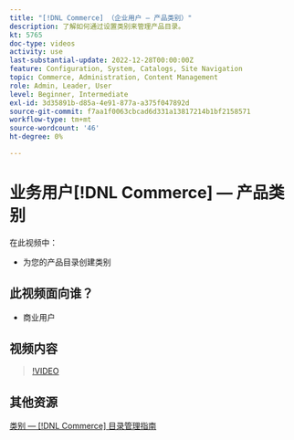 ```yaml
---
title: "[!DNL Commerce] （企业用户 — 产品类别）"
description: 了解如何通过设置类别来管理产品目录。
kt: 5765
doc-type: videos
activity: use
last-substantial-update: 2022-12-28T00:00:00Z
feature: Configuration, System, Catalogs, Site Navigation
topic: Commerce, Administration, Content Management
role: Admin, Leader, User
level: Beginner, Intermediate
exl-id: 3d35891b-d85a-4e91-877a-a375f047892d
source-git-commit: f7aa1f0063cbcad6d331a13817214b1bf2158571
workflow-type: tm+mt
source-wordcount: '46'
ht-degree: 0%

---
```


# 业务用户[!DNL Commerce] — 产品类别

在此视频中：

- 为您的产品目录创建类别

## 此视频面向谁？

- 商业用户

## 视频内容

>[!VIDEO](https://video.tv.adobe.com/v/35950?quality=12&learn=on)

## 其他资源

[类别 —  [!DNL Commerce] 目录管理指南](https://experienceleague.adobe.com/docs/commerce-admin/catalog/categories/categories.html)
